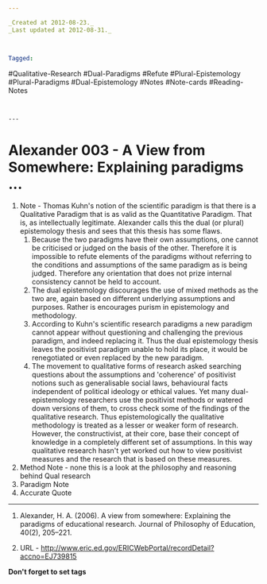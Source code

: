 ```yaml
---

_Created at 2012-08-23._
_Last updated at 2012-08-31._



Tagged: 
```
#Qualitative-Research #Dual-Paradigms #Refute #Plural-Epistemology #Plural-Paradigms #Dual-Epistemology #Notes #Note-cards #Reading-Notes
```


---
```


# Alexander 003 - A View from Somewhere: Explaining paradigms ...


1.  Note - Thomas Kuhn's notion of the scientific paradigm is that there is a Qualitative Paradigm that is as valid as the Quantitative Paradigm. That is, as intellectually legitimate. Alexander calls this the dual (or plural) epistemology thesis and sees that this thesis has some flaws.
    1.  Because the two paradigms have their own assumptions, one cannot be criticised or judged on the basis of the other. Therefore it is impossible to refute elements of the paradigms without referring to the conditions and assumptions of the same paradigm as is being judged. Therefore any orientation that does not prize internal consistency cannot be held to account.
    2.  The dual epistemology discourages the use of mixed methods as the two are, again based on different underlying assumptions and purposes. Rather is encourages purism in epistemology and methodology.
    3.  According to Kuhn's scientific research paradigms a new paradigm cannot appear without questioning and challenging the previous paradigm, and indeed replacing it. Thus the dual epistemology thesis leaves the positivist paradigm unable to hold its place, it would be renegotiated or even replaced by the new paradigm.
    4.  The movement to qualitative forms of research asked searching questions about the assumptions and 'coherence' of positivist notions such as generalisable social laws, behavioural facts independent of political ideology or ethical values. Yet many dual-epistemology researchers use the positivist methods or watered down versions of them, to cross check some of the findings of the qualitative research. Thus epistemologically the qualitative methodology is treated as a lesser or weaker form of research. However, the constructivist, at their core, base their concept of knowledge in a completely different set of assumptions. In this way qualitative research hasn't yet worked out how to view positivist measures and the research that is based on these measures.
2.  Method Note - none this is a look at the philosophy and reasoning behind Qual research
3.  Paradigm Note
4.  Accurate Quote

* * *

1.  Alexander, H. A. (2006). A view from somewhere: Explaining the paradigms of educational research. Journal of Philosophy of Education, 40(2), 205–221.
    
2.  URL - <http://www.eric.ed.gov/ERICWebPortal/recordDetail?accno=EJ739815> 

**Don't forget to set tags**

